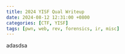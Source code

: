 ```yaml
---
title: 2024 YISF Qual Writeup
date: 2024-08-12 12:31:00 +0800
categories: [CTF, YISF]
tags: [pwn, web, rev, forensics, ir, misc]
---
```


adasdsa
